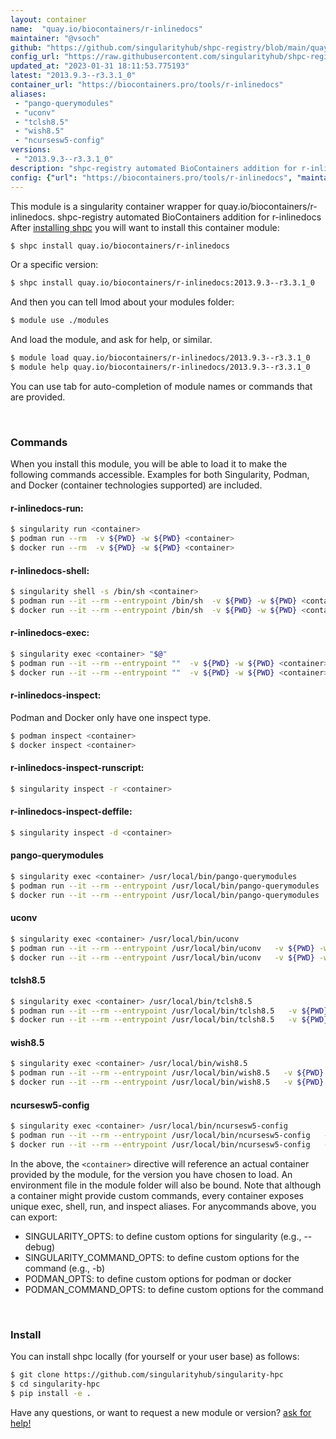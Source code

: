 ```yaml
---
layout: container
name:  "quay.io/biocontainers/r-inlinedocs"
maintainer: "@vsoch"
github: "https://github.com/singularityhub/shpc-registry/blob/main/quay.io/biocontainers/r-inlinedocs/container.yaml"
config_url: "https://raw.githubusercontent.com/singularityhub/shpc-registry/main/quay.io/biocontainers/r-inlinedocs/container.yaml"
updated_at: "2023-01-31 18:11:53.775193"
latest: "2013.9.3--r3.3.1_0"
container_url: "https://biocontainers.pro/tools/r-inlinedocs"
aliases:
 - "pango-querymodules"
 - "uconv"
 - "tclsh8.5"
 - "wish8.5"
 - "ncursesw5-config"
versions:
 - "2013.9.3--r3.3.1_0"
description: "shpc-registry automated BioContainers addition for r-inlinedocs"
config: {"url": "https://biocontainers.pro/tools/r-inlinedocs", "maintainer": "@vsoch", "description": "shpc-registry automated BioContainers addition for r-inlinedocs", "latest": {"2013.9.3--r3.3.1_0": "sha256:6ef05561b1faca14258f1b314faef3023f5ed0f20f38c404d7aa2bab0ea187a8"}, "tags": {"2013.9.3--r3.3.1_0": "sha256:6ef05561b1faca14258f1b314faef3023f5ed0f20f38c404d7aa2bab0ea187a8"}, "docker": "quay.io/biocontainers/r-inlinedocs", "aliases": {"pango-querymodules": "/usr/local/bin/pango-querymodules", "uconv": "/usr/local/bin/uconv", "tclsh8.5": "/usr/local/bin/tclsh8.5", "wish8.5": "/usr/local/bin/wish8.5", "ncursesw5-config": "/usr/local/bin/ncursesw5-config"}}
---
```


This module is a singularity container wrapper for quay.io/biocontainers/r-inlinedocs.
shpc-registry automated BioContainers addition for r-inlinedocs
After [installing shpc](#install) you will want to install this container module:


```bash
$ shpc install quay.io/biocontainers/r-inlinedocs
```

Or a specific version:

```bash
$ shpc install quay.io/biocontainers/r-inlinedocs:2013.9.3--r3.3.1_0
```

And then you can tell lmod about your modules folder:

```bash
$ module use ./modules
```

And load the module, and ask for help, or similar.

```bash
$ module load quay.io/biocontainers/r-inlinedocs/2013.9.3--r3.3.1_0
$ module help quay.io/biocontainers/r-inlinedocs/2013.9.3--r3.3.1_0
```

You can use tab for auto-completion of module names or commands that are provided.

<br>

### Commands

When you install this module, you will be able to load it to make the following commands accessible.
Examples for both Singularity, Podman, and Docker (container technologies supported) are included.

#### r-inlinedocs-run:

```bash
$ singularity run <container>
$ podman run --rm  -v ${PWD} -w ${PWD} <container>
$ docker run --rm  -v ${PWD} -w ${PWD} <container>
```

#### r-inlinedocs-shell:

```bash
$ singularity shell -s /bin/sh <container>
$ podman run --it --rm --entrypoint /bin/sh  -v ${PWD} -w ${PWD} <container>
$ docker run --it --rm --entrypoint /bin/sh  -v ${PWD} -w ${PWD} <container>
```

#### r-inlinedocs-exec:

```bash
$ singularity exec <container> "$@"
$ podman run --it --rm --entrypoint ""  -v ${PWD} -w ${PWD} <container> "$@"
$ docker run --it --rm --entrypoint ""  -v ${PWD} -w ${PWD} <container> "$@"
```

#### r-inlinedocs-inspect:

Podman and Docker only have one inspect type.

```bash
$ podman inspect <container>
$ docker inspect <container>
```

#### r-inlinedocs-inspect-runscript:

```bash
$ singularity inspect -r <container>
```

#### r-inlinedocs-inspect-deffile:

```bash
$ singularity inspect -d <container>
```


#### pango-querymodules

```bash
$ singularity exec <container> /usr/local/bin/pango-querymodules
$ podman run --it --rm --entrypoint /usr/local/bin/pango-querymodules   -v ${PWD} -w ${PWD} <container> -c " $@"
$ docker run --it --rm --entrypoint /usr/local/bin/pango-querymodules   -v ${PWD} -w ${PWD} <container> -c " $@"
```


#### uconv

```bash
$ singularity exec <container> /usr/local/bin/uconv
$ podman run --it --rm --entrypoint /usr/local/bin/uconv   -v ${PWD} -w ${PWD} <container> -c " $@"
$ docker run --it --rm --entrypoint /usr/local/bin/uconv   -v ${PWD} -w ${PWD} <container> -c " $@"
```


#### tclsh8.5

```bash
$ singularity exec <container> /usr/local/bin/tclsh8.5
$ podman run --it --rm --entrypoint /usr/local/bin/tclsh8.5   -v ${PWD} -w ${PWD} <container> -c " $@"
$ docker run --it --rm --entrypoint /usr/local/bin/tclsh8.5   -v ${PWD} -w ${PWD} <container> -c " $@"
```


#### wish8.5

```bash
$ singularity exec <container> /usr/local/bin/wish8.5
$ podman run --it --rm --entrypoint /usr/local/bin/wish8.5   -v ${PWD} -w ${PWD} <container> -c " $@"
$ docker run --it --rm --entrypoint /usr/local/bin/wish8.5   -v ${PWD} -w ${PWD} <container> -c " $@"
```


#### ncursesw5-config

```bash
$ singularity exec <container> /usr/local/bin/ncursesw5-config
$ podman run --it --rm --entrypoint /usr/local/bin/ncursesw5-config   -v ${PWD} -w ${PWD} <container> -c " $@"
$ docker run --it --rm --entrypoint /usr/local/bin/ncursesw5-config   -v ${PWD} -w ${PWD} <container> -c " $@"
```



In the above, the `<container>` directive will reference an actual container provided
by the module, for the version you have chosen to load. An environment file in the
module folder will also be bound. Note that although a container
might provide custom commands, every container exposes unique exec, shell, run, and
inspect aliases. For anycommands above, you can export:

 - SINGULARITY_OPTS: to define custom options for singularity (e.g., --debug)
 - SINGULARITY_COMMAND_OPTS: to define custom options for the command (e.g., -b)
 - PODMAN_OPTS: to define custom options for podman or docker
 - PODMAN_COMMAND_OPTS: to define custom options for the command

<br>

### Install

You can install shpc locally (for yourself or your user base) as follows:

```bash
$ git clone https://github.com/singularityhub/singularity-hpc
$ cd singularity-hpc
$ pip install -e .
```

Have any questions, or want to request a new module or version? [ask for help!](https://github.com/singularityhub/singularity-hpc/issues)